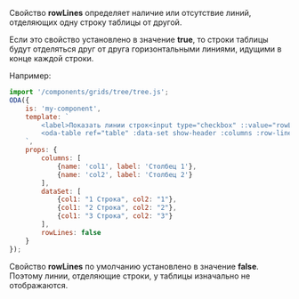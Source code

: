 Свойство **rowLines** определяет наличие или отсутствие линий, отделяющих одну строку таблицы от другой.

Если это свойство установлено в значение **true**, то строки таблицы будут отделяться друг от друга горизонтальными линиями, идущими в конце каждой строки.

Например:

```javascript _run_line_edit_loadoda_[my-component.js]_h=140_
import '/components/grids/tree/tree.js';
ODA({
    is: 'my-component',
    template: `
        <label>Показать линии строк<input type="checkbox" ::value="rowLines" ></label>
        <oda-table ref="table" :data-set show-header :columns :row-lines col-lines auto-width></oda-table>
    `,
    props: {
        columns: [
            {name: 'col1', label: 'Столбец 1'},
            {name: 'col2', label: 'Столбец 2'}
        ],
        dataSet: [
            {col1: "1 Строка", col2: "1"},
            {col1: "2 Строка", col2: "2"},
            {col1: "3 Строка", col2: "3"}
        ],
        rowLines: false
    }
});
```

Свойство **rowLines** по умолчанию установлено в значение **false**. Поэтому линии, отделяющие строки, у таблицы изначально не отображаются.
